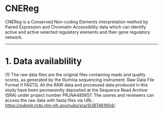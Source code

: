 # CNEReg    
CNEReg is a Conserved Non-coding Elements interpretation method by Paired Expression and Chromatin Accessibility data which can identify active and active selected regulatory elements and their gene regulatory network.
____________________________________      
#  1. Data availablility    
(1) The raw data files are the original files containing reads and quality scores, as generated by the Illumina sequencing instrument. Raw Data File Format if FASTQ. All the RAW data and processed data produced in this study have been permanently deposited at the Sequence Read Archive (SRA) under project number PRJNA485657. The useres and reviewers can access the raw data with fastq files via URL: <https://submit.ncbi.nlm.nih.gov/subs/sra/SUB7461604/>.
